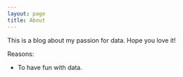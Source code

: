 ```yaml
---
layout: page
title: About
---
```


This is a blog about my passion for data.
Hope you love it!

Reasons:
- To have fun with data.
